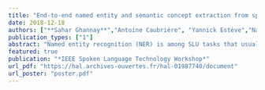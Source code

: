 ```yaml
---
title: "End-to-end named entity and semantic concept extraction from speech"
date: 2018-12-18
authors: ["**Sahar Ghannay**","Antoine Caubrière", "Yannick Estève","Nathalie Camelin", "Edwin Simonnet", "Antoine Laurent", "Emmanuel Morin"]
publication_types: ["1"]
abstract: "Named entity recognition (NER) is among SLU tasks that usually extract semantic information from textual documents. Until now, NER from speech is made through a pipeline process that consists in processing first an automatic speech recognition (ASR) on the audio and then processing a NER on the ASR outputs. Such approach has some disadvantages (error propagation, metric to tune ASR systems sub-optimal in regards to the final task, reduced space search at the ASR output level,...) and it is known that more integrated ap- proaches outperform sequential ones, when they can be ap- plied. In this paper, we explore an end-to-end approach that directly extracts named entities from speech, though a unique neural architecture. On a such way, a joint optimization is possible for both ASR and NER. Experiments are carried on French data easily accessible, composed of data distributed in several evaluation campaigns. The results are promising since this end-to-end approach provides similar results (F- measure=0.66 on test data) than a classical pipeline approach to detect named entity categories (F-measure=0.64). Last, we also explore this approach applied to semantic concept extrac- tion, through a slot filling task known as a spoken language understanding problem."
featured: true
publication: "*IEEE Spoken Language Technology Workshop*"
url_pdf: "https://hal.archives-ouvertes.fr/hal-01987740/document"
url_poster: "poster.pdf"
---
```


